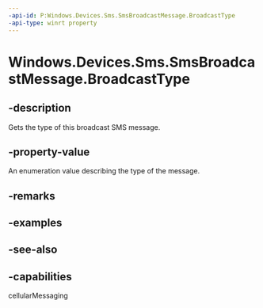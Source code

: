 ----api-id: P:Windows.Devices.Sms.SmsBroadcastMessage.BroadcastType
-api-type: winrt property
---<!-- Property syntaxpublic Windows.Devices.Sms.SmsBroadcastType BroadcastType { get; }--># Windows.Devices.Sms.SmsBroadcastMessage.BroadcastType## -descriptionGets the type of this broadcast SMS message.## -property-valueAn enumeration value describing the type of the message.## -remarks## -examples## -see-also## -capabilitiescellularMessaging
